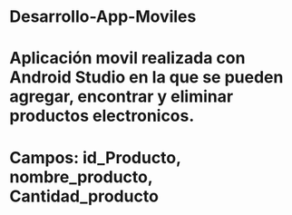 # Desarrollo-App-Moviles
# Aplicación movil realizada con Android Studio en la que se pueden agregar, encontrar y eliminar productos electronicos. 
# Campos: id_Producto, nombre_producto, Cantidad_producto
